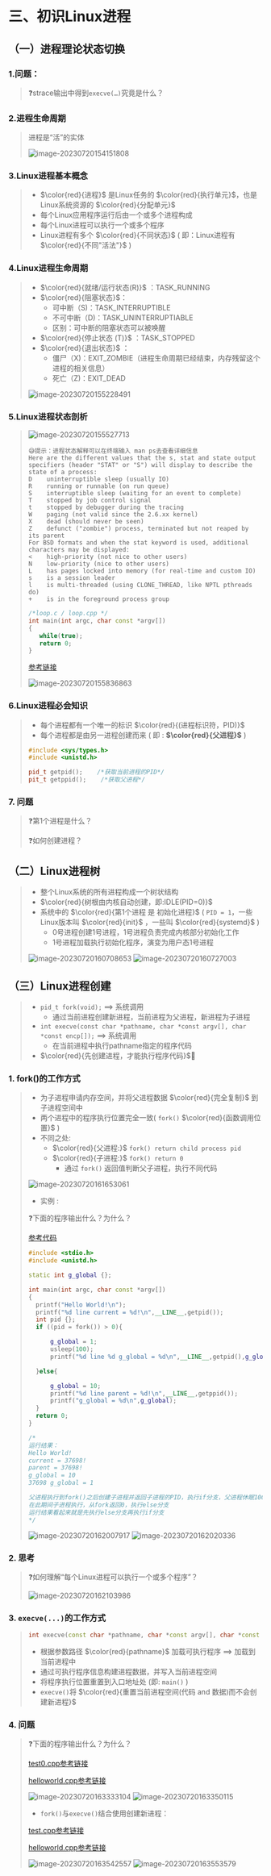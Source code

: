 # 三、初识Linux进程

## （一）进程理论状态切换

### 1.问题：

> ❓strace输出中得到`execve(…)`究竟是什么？

### 2.进程生命周期

> 进程是“活”的实体
>
> <img src="三、初识Linux进程.assets/image-20230720154151808.png" alt="image-20230720154151808" />

### 3.Linux进程基本概念

> * $\color{red}{进程}$ 是Linux任务的 $\color{red}{执行单元}$，也是Linux系统资源的 $\color{red}{分配单元}$
> * 每个Linux应用程序运行后由一个或多个进程构成
> * 每个Linux进程可以执行一个或多个程序
> * Linux进程有多个 $\color{red}{不同状态}$ ( 即：Linux进程有 $\color{red}{不同"活法"}$ )

### 4.Linux进程生命周期

> * $\color{red}{就绪/运行状态(R)}$ ：TASK_RUNNING
> * $\color{red}{阻塞状态}$：
>   * 可中断（S)：TASK_INTERRUPTIBLE
>   * 不可中断（D)：TASK_UNINTERRUPTIABLE
>   * 区别：可中断的阻塞状态可以被唤醒
> * $\color{red}{停止状态 (T)}$ ：TASK_STOPPED
> * $\color{red}{退出状态}$ ：
>   * 僵尸（X)：EXIT_ZOMBIE（进程生命周期已经结束，内存残留这个进程的相关信息）
>   * 死亡（Z)：EXIT_DEAD
>
> <img src="三、初识Linux进程.assets/image-20230720155228491.png" alt="image-20230720155228491" />

### 5.Linux进程状态剖析

>![image-20230720155527713](三、初识Linux进程.assets/image-20230720155527713.png)
>
>```
>😅提示：进程状态解释可以在终端输入 man ps去查看详细信息
>Here are the different values that the s, stat and state output specifiers (header "STAT" or "S") will display to describe the state of a process:
>D    uninterruptible sleep (usually IO)
>R    running or runnable (on run queue)
>S    interruptible sleep (waiting for an event to complete)
>T    stopped by job control signal
>t    stopped by debugger during the tracing
>W    paging (not valid since the 2.6.xx kernel)
>X    dead (should never be seen)
>Z    defunct ("zombie") process, terminated but not reaped by its parent
>For BSD formats and when the stat keyword is used, additional characters may be displayed:
><    high-priority (not nice to other users)
>N    low-priority (nice to other users)
>L    has pages locked into memory (for real-time and custom IO)
>s    is a session leader
>l    is multi-threaded (using CLONE_THREAD, like NPTL pthreads do)
>+    is in the foreground process group
>
>```
>
>```c++
>/*loop.c / loop.cpp */
>int main(int argc, char const *argv[])
>{
>    while(true);
>    return 0;
>}
>```
>
>[参考链接](https://github.com/WONGZEONJYU/Linux_System_Program/blob/main/2.Process/loop.cpp)
>
><img src="三、初识Linux进程.assets/image-20230720155836863.png" alt="image-20230720155836863" />

### 6.Linux进程必会知识

>* 每个进程都有一个唯一的标识 $\color{red}{(进程标识符，PID)}$
>* 每个进程都是由另一进程创建而来 ( 即 : **$\color{red}{父进程}$** )
>
>```c++
>#include <sys/types.h>
>#include <unistd.h>
>
>pid_t getpid();    /*获取当前进程的PID*/
>pit_t getppid();    /*获取父进程*/
>
>```
>

### 7. 问题

>❓第1个进程是什么？
>
>❓如何创建进程？

## （二）Linux进程树

> * 整个Linux系统的所有进程构成一个树状结构
> * $\color{red}{树根由内核自动创建，即:IDLE(PID=0)}$
> * 系统中的 $\color{red}{第1个进程 是 初始化进程}$ ( `PID = 1`，一些Linux版本叫 $\color{red}{init}$ ，一些叫 $\color{red}{systemd}$ )
>   * 0号进程创建1号进程，1号进程负责完成内核部分初始化工作
>   * 1号进程加载执行初始化程序，演变为用户态1号进程
>
> <img src="三、初识Linux进程.assets/image-20230720160708653.png" alt="image-20230720160708653" />
>
> <img src="三、初识Linux进程.assets/image-20230720160727003.png" alt="image-20230720160727003" />

## （三）Linux进程创建

> * `pid_t fork(void);` ==> 系统调用
>   * 通过当前进程创建新进程，当前进程为父进程，新进程为子进程
> * `int execve(const char *pathname, char *const argv[], char *const encp[]);` ==> 系统调用
>   * 在当前进程中执行pathname指定的程序代码
> * $\color{red}{先创建进程，才能执行程序代码}$🔰

### 1. fork()的工作方式

>* 为子进程申请内存空间，并将父进程数据 $\color{red}{完全复制}$ 到子进程空间中
>* 两个进程中的程序执行位置完全一致( `fork()` $\color{red}{函数调用位置}$ )
>* 不同之处:
>   * $\color{red}{父进程:}$ `fork() return child process pid`
>   * $\color{red}{子进程:}$ `fork() return 0`
>     * 通过 `fork()` 返回值判断父子进程，执行不同代码
>
>
><img src="三、初识Linux进程.assets/image-20230720161653061.png" alt="image-20230720161653061" />
>
>* 实例 : 
>
>❓下面的程序输出什么？为什么？
>
>[参考代码](https://github.com/WONGZEONJYU/Linux_System_Program/blob/main/2.Process/main.cpp)
>
>```c++
>#include <stdio.h>
>#include <unistd.h>
>
>static int g_global {};
>
>int main(int argc, char const *argv[])
>{
>   printf("Hello World!\n");
>   printf("%d line current = %d!\n",__LINE__,getpid());
>   int pid {};
>   if ((pid = fork()) > 0){
>
>       g_global = 1;
>       usleep(100);
>       printf("%d line %d g_global = %d\n",__LINE__,getpid(),g_global);
>
>   }else{
>
>       g_global = 10;
>       printf("%d line parent = %d!\n",__LINE__,getppid());
>       printf("g_global = %d\n",g_global);
>   }
>   return 0;
>}
>
>/*
>运行结果：
>Hello World!
>current = 37698!
>parent = 37698!
>g_global = 10
>37698 g_global = 1
>
>父进程执行到fork()之后创建子进程并返回子进程的PID，执行if分支，父进程休眠100us
>在此期间子进程执行，从fork返回0，执行else分支
>运行结果看起来就是先执行else分支再执行if分支 
>*/   
>```
>
><img src="三、初识Linux进程.assets/image-20230720162007917.png" alt="image-20230720162007917" />
>
><img src="三、初识Linux进程.assets/image-20230720162020336.png" alt="image-20230720162020336" />

### 2. 思考

> ❓如何理解“每个Linux进程可以执行一个或多个程序”？
>
><img src="三、初识Linux进程.assets/image-20230720162103986.png" alt="image-20230720162103986" />

### 3. `execve(...)`的工作方式

>```c++
>int execve(const char *pathname, char *const argv[], char *const encp[]);
>```
>
>* 根据参数路径 $\color{red}{pathname}$ 加载可执行程序 ==> 加载到当前进程中
>* 通过可执行程序信息构建进程数据，并写入当前进程空间
>* 将程序执行位置重置到入口地址处 (即: `main()` )
>* `execve()`将 $\color{red}{重置当前进程空间(代码 and 数据)而不会创建新进程}$

### 4. 问题

>❓下面的程序输出什么？为什么？
>
>[test0.cpp参考链接](https://github.com/WONGZEONJYU/Linux_System_Program/blob/main/2.Process/test0.cpp)
>
>[helloworld.cpp参考链接](https://github.com/WONGZEONJYU/Linux_System_Program/blob/main/2.Process/helloworld.cpp)
>
><img src="三、初识Linux进程.assets/image-20230720163333104.png" alt="image-20230720163333104" />
>
><img src="三、初识Linux进程.assets/image-20230720163350115.png" alt="image-20230720163350115" />
>
>- `fork()`与`execve()`结合使用创建新进程：
>
>[test.cpp参考链接](https://github.com/WONGZEONJYU/Linux_System_Program/blob/main/2.Process/test.cpp)
>
>[helloworld.cpp参考链接](https://github.com/WONGZEONJYU/Linux_System_Program/blob/main/2.Process/helloworld.cpp)
>
><img src="三、初识Linux进程.assets/image-20230720163542557.png" alt="image-20230720163542557" />
>
><img src="三、初识Linux进程.assets/image-20230720163553579.png" alt="image-20230720163553579" />

